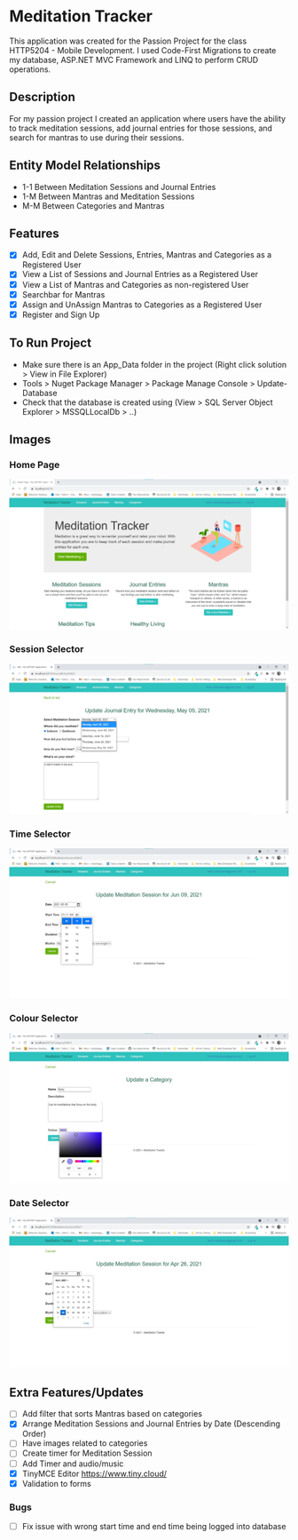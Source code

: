 # Meditation Tracker
This application was created for the Passion Project for the class HTTP5204 - Mobile Development. 
I used Code-First Migrations to create my database, ASP.NET MVC Framework and LINQ to perform 
CRUD operations.

## Description
For my passion project I created an application where users have the ability to track meditation sessions, 
add journal entries for those sessions, and search for mantras to use during their sessions.

## Entity Model Relationships
- 1-1 Between Meditation Sessions and Journal Entries
- 1-M Between Mantras and Meditation Sessions
- M-M Between Categories and Mantras

## Features
- [X] Add, Edit and Delete Sessions, Entries, Mantras and Categories as a Registered User
- [X] View a List of Sessions and Journal Entries as a Registered User
- [X] View a List of Mantras and Categories as non-registered User
- [X] Searchbar for Mantras
- [X] Assign and UnAssign Mantras to Categories as a Registered User
- [X] Register and Sign Up

## To Run Project
- Make sure there is an App_Data folder in the project (Right click solution > View in File Explorer)
- Tools > Nuget Package Manager > Package Manage Console > Update-Database
- Check that the database is created using (View > SQL Server Object Explorer > MSSQLLocalDb > ..)

## Images
### Home Page
![Home Page](MediationApplication/Content/image/home.jpg)

### Session Selector
![Session Selector](MediationApplication/Content/image/session_selector.jpg)

### Time Selector
![Time Selector](MediationApplication/Content/image/time_selector.jpg)

### Colour Selector
![Colour Selector](MediationApplication/Content/image/colour_selector.jpg)

### Date Selector
![Date Selector](MediationApplication/Content/image/date_selection.jpg)

## Extra Features/Updates
- [ ] Add filter that sorts Mantras based on categories
- [X] Arrange Meditation Sessions and Journal Entries by Date (Descending Order)
- [ ] Have images related to categories
- [ ] Create timer for Meditation Session
- [ ] Add Timer and audio/music
- [X] TinyMCE Editor https://www.tiny.cloud/
- [X] Validation to forms

### Bugs 
- [ ] Fix issue with wrong start time and end time being logged into database
